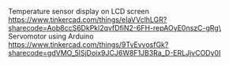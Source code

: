 Temperature sensor display on LCD screen\
https://www.tinkercad.com/things/eIaVVclhLGR?sharecode=Aob8ccS6DkPkl2qvfDfiN2-6FH-repAOyE0nszC-gRg\
Servomotor using Arduino\
https://www.tinkercad.com/things/9TvEvvosfGk?sharecode=gdVMO_5lSjDoix9JCJ6W8F1JB3Ra_D-ERLJjvCODy0I